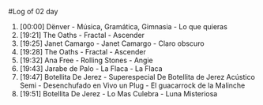 #Log of 02 day

1. [00:00] Dënver - Música, Gramática, Gimnasia - Lo que quieras
1. [19:21] The Oaths - Fractal - Ascender
1. [19:25] Janet Camargo - Janet Camargo - Claro obscuro
1. [19:28] The Oaths - Fractal - Ascender
1. [19:32] Ana Free - Rolling Stones - Angie
1. [19:43] Jarabe de Palo - La Flaca - La Flaca
1. [19:47] Botellita De Jerez - Superespecial De Botellita de Jerez Acústico Semi - Desenchufado en Vivo un Plug - El guacarrock de la Malinche
1. [19:51] Botellita De Jerez - Lo Mas Culebra - Luna Misteriosa

